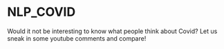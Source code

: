 # NLP_COVID
Would it not be interesting to know what people think about Covid? Let us sneak in some youtube comments and compare!
